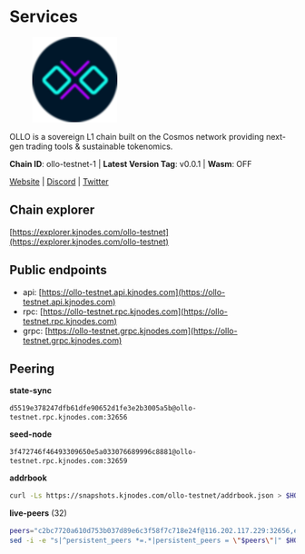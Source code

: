 # Services

<figure><img src="https://raw.githubusercontent.com/kj89/cosmos-images/main/logos/ollo.png" width="150" alt=""><figcaption></figcaption></figure>

OLLO is a sovereign L1 chain built on the Cosmos network providing  next-gen trading tools & sustainable tokenomics.

**Chain ID**: ollo-testnet-1 | **Latest Version Tag**: v0.0.1 | **Wasm**: OFF

[Website](https://www.ollostation.zone) | [Discord](https://discord.com/invite/GxBqZ9mSSm) | [Twitter](https://twitter.com/OLLOStation)




## Chain explorer
[https://explorer.kjnodes.com/ollo-testnet](https://explorer.kjnodes.com/ollo-testnet)

## Public endpoints

* api: [https://ollo-testnet.api.kjnodes.com](https://ollo-testnet.api.kjnodes.com)
* rpc: [https://ollo-testnet.rpc.kjnodes.com](https://ollo-testnet.rpc.kjnodes.com)
* grpc: [https://ollo-testnet.grpc.kjnodes.com](https://ollo-testnet.grpc.kjnodes.com)

## Peering

**state-sync**

```text
d5519e378247dfb61dfe90652d1fe3e2b3005a5b@ollo-testnet.rpc.kjnodes.com:32656
```

**seed-node**

```text
3f472746f46493309650e5a033076689996c8881@ollo-testnet.rpc.kjnodes.com:32659
```

**addrbook**
```bash
curl -Ls https://snapshots.kjnodes.com/ollo-testnet/addrbook.json > $HOME/.ollo/config/addrbook.json
```

**live-peers** (32)
```bash
peers="c2bc7720a610d753b037d89e6c3f58f7c718e24f@116.202.117.229:32656,e8bdc07477c4a49acf1a4c91e3dc34fe2372169e@161.97.153.160:26656,d6c5ff021b091a1fd93b9f811cf7fca0d31e8510@65.108.238.61:46656,9865c6e15faced6643adc228e3a59744e1b4e277@116.203.29.162:46656,42beefd08b5f8580177d1506220db3a548090262@65.108.195.29:26116,0d642afa8df369a5021609c43bb7765a332a615f@65.109.106.91:17656,e53eedfc4c5c4487e1fba7f3b97de6aadfca8cea@5.161.179.64:26656,da8d3ca8e1c147f0037b1c43ad3de7174f5ec1b7@209.145.59.224:26656,536c816c0d32ceb601fcf047284f65dc68c0513a@65.21.134.202:26626,7dc63d58dccf6777206d5cdbc1ec1b9ba5221bd5@65.108.97.58:15656,d5519e378247dfb61dfe90652d1fe3e2b3005a5b@65.109.68.190:32656,2a8f0fada8b8b71b8154cf30ce44aebea1b5fe3d@162.19.238.122:26656,3ea40f63890f10272201edf96d2a49e197e52091@65.108.105.48:18156,a553ae4af55d127300dd707a46e715b47a82610a@65.21.131.215:26626,67d27bdbc3c444c557d555164518d8f551a922c5@136.243.103.32:46656,43da48176665407ebbe40f809a0ec2c84ab0579e@65.109.24.121:26656,60a8fdd419c20f509cf590a10978827bcf1cf25c@161.97.99.251:11656,dba5e8b41c4e369418f83a449966e4eb7ca05cd4@65.109.23.114:18156,b731df187ce2b278b60bc3469e13c6bac278dcc9@167.235.139.212:26656,a9123ae1e1b7f8438e7262efd50031aab600df41@154.12.225.160:32656,412da32e046360f7e5168a89f80172ad093b17d9@65.109.37.58:17656,69d2c02f413bea1376f5398646f0c2ce0f82d62e@141.94.73.93:26656,29b78da822388df177f4111e6589958d9f796f06@65.109.122.105:60856,517786f9e5e9caf196fed64c2130528e0ef59643@65.109.70.23:18156,a99fc4e81770ca32d574cac2e8680dccc9b55f74@18.144.61.148:26656,4b73754c2c10d523ffd43ca95d9cb6e0ad8204a4@5.189.148.147:26656,d14b740968d24aa5c31ade7dbda2b1204c40f24c@65.109.52.156:46656,7349272f712e713a957bf5349930e3439e98b518@167.235.27.69:20656,dd577d8f2e997d7e70495640aff124ddb70d1a21@95.217.192.222:26656,e3d1fbe11462a128f14ebc10f7e8bd59823f09e2@161.97.152.215:26656,5c2a752c9b1952dbed075c56c600c3a79b58c395@195.3.220.135:27006,8c4a28db4a9f4a37725d504d6f87fb5e1aee0266@49.12.216.13:46656"
sed -i -e "s|^persistent_peers *=.*|persistent_peers = \"$peers\"|" $HOME/.ollo/config/config.toml
```
